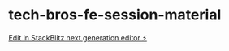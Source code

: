 # tech-bros-fe-session-material

[Edit in StackBlitz next generation editor ⚡️](https://stackblitz.com/~/github.com/DianaSlepikaite/tech-bros-fe-session-material)